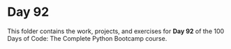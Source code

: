 # Day 92

This folder contains the work, projects, and exercises for **Day 92** of the 100 Days of Code: The Complete Python Bootcamp course.
